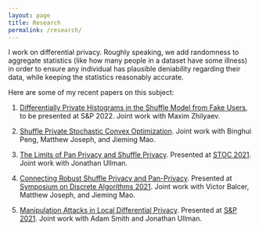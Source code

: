 ```yaml
---
layout: page
title: Research
permalink: /research/
---
```


I work on differential privacy. Roughly speaking, we add randomness to aggregate statistics (like how many people in a dataset have some illness) in order to ensure any individual has plausible deniability regarding their data, while keeping the statistics reasonably accurate.

Here are some of my recent papers on this subject:

1. [Differentially Private Histograms in the Shuffle Model from Fake Users](https://arxiv.org/abs/2104.02739), to be presented at S&P 2022. Joint work with Maxim Zhilyaev.

2. [Shuffle Private Stochastic Convex Optimization](https://arxiv.org/abs/2106.09805). Joint work with Binghui Peng, Matthew Joseph, and Jieming Mao.

3. [The Limits of Pan Privacy and Shuffle Privacy](https://arxiv.org/abs/2009.08000). Presented at [STOC 2021](http://acm-stoc.org/stoc2021/). Joint work with Jonathan Ullman.

4. [Connecting Robust Shuffle Privacy and Pan-Privacy](https://arxiv.org/abs/2004.09481). Presented at [Symposium on Discrete Algorithms 2021](https://www.siam.org/conferences/cm/conference/soda21). Joint work with Victor Balcer, Matthew Joseph, and Jieming Mao.

5. [Manipulation Attacks in Local Differential Privacy](https://arxiv.org/abs/1909.09630). Presented at [S&P 2021](https://www.ieee-security.org/TC/SP2021/). Joint work with Adam Smith and Jonathan Ullman.